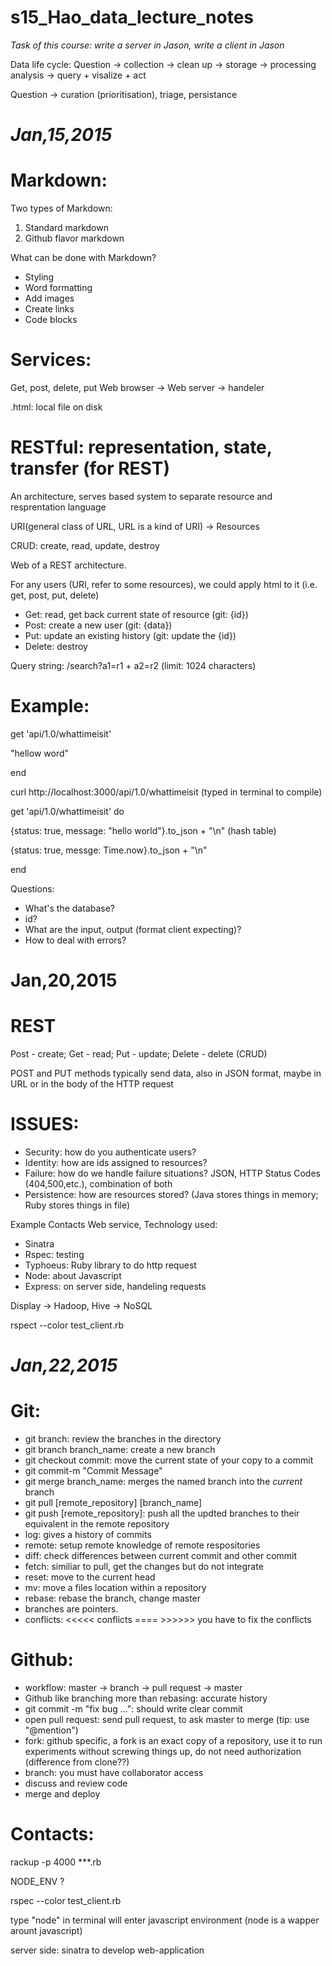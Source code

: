 # s15_Hao_data_lecture_notes
*Task of this course: write a server in Jason, write a client in Jason*

Data life cycle:
Question -> collection -> clean up -> storage -> processing analysis -> query + visalize + act

Question -> curation (prioritisation), triage, persistance

*Jan,15,2015*
===========
Markdown:
========
Two types of Markdown:

1. Standard markdown
2. Github flavor markdown

What can be done with Markdown?
* Styling
* Word formatting
* Add images
* Create links
* Code blocks
 
Services:
=========
Get, post, delete, put
Web browser -> Web server -> handeler

.html: local file on disk


RESTful: representation, state, transfer (for REST)
=========
An architecture, serves based system to separate resource and resprentation language

URI(general class of URL, URL is a kind of URI) -> Resources

CRUD: create, read, update, destroy

Web of a REST architecture. 

For any users (URI, refer to some resources), we could apply html to it (i.e. get, post, put, delete)
* Get: read, get back current state of resource (git: {id})
* Post: create a new user (git: {data})
* Put: update an existing history (git: update the {id})
* Delete: destroy

Query string: /search?a1=r1 + a2=r2 (limit: 1024 characters) 

Example:
========
get 'api/1.0/whattimeisit'

   "hellow word"
   
end
   
curl http://localhost:3000/api/1.0/whattimeisit (typed in terminal to compile)

get 'api/1.0/whattimeisit' do

   {status: true, message: "hello world"}.to_json + "\n" (hash table)
   
   {status: true, messge: Time.now}.to_json + "\n"
   
end

Questions:
* What's the database?
* id?
* What are the input, output (format client expecting)?
* How to deal with errors?

Jan,20,2015
=============
REST
====
Post - create; Get - read; Put - update; Delete - delete (CRUD)

POST and PUT methods typically send data, also in JSON format, maybe in URL or in the body of the HTTP request

ISSUES:
======
* Security: how do you authenticate users?
* Identity: how are ids assigned to resources?
* Failure: how do we handle failure situations?
         JSON, HTTP Status Codes (404,500,etc.), combination of both
* Persistence: how are resources stored? (Java stores things in memory; Ruby stores things in file)

Example Contacts Web service, Technology used:
* Sinatra
* Rspec: testing
* Typhoeus: Ruby library to do http request
* Node: about Javascript
* Express: on server side, handeling requests

Display -> Hadoop, Hive -> NoSQL

rspect --color test_client.rb


*Jan,22,2015*
============
Git: 
=====
* git branch: review the branches in the directory
* git branch branch_name: create a new branch
* git checkout commit: move the current state of your copy to a commit
* git commit-m "Commit Message"
* git merge branch_name: merges the named branch into the *current* branch
* git pull [remote_repository] [branch_name]
* git push [remote_repository]: push all the updted branches to their equivalent in the remote repository
* log: gives a history of commits
* remote: setup remote knowledge of remote respositories
* diff: check differences between current commit and other commit
* fetch: similiar to pull, get the changes but do not integrate
* reset: move to the current head
* mv: move a files location within a repository
* rebase: rebase the branch, change master
* branches are pointers.
* conflicts: <<<<< conflicts ==== >>>>>> you have to fix the conflicts
 
Github:
=======
* workflow: master -> branch -> pull request -> master
* Github like branching more than rebasing: accurate history
* git commit -m "fix bug ...": should write clear commit
* open pull request: send pull request, to ask master to merge (tip: use "@mention")
* fork: github specific, a fork is an exact copy of a repository, use it to run experiments without screwing things up, do not need authorization (difference from clone??)
* branch: you must have collaborator access
* discuss and review code
* merge and deploy
 
Contacts:
========
rackup -p 4000 ***.rb

NODE_ENV ?

rspec --color test_client.rb

type "node" in terminal will enter javascript environment (node is a wapper arount javascript)

server side: sinatra to develop web-application


